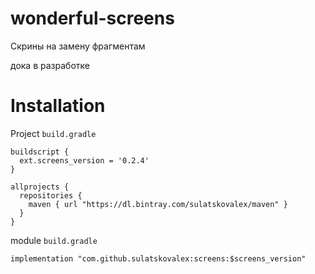 # wonderful-screens
Скрины на замену фрагментам

дока в разработке

# Installation 


Project `build.gradle`

```
buildscript {
  ext.screens_version = '0.2.4'
}

allprojects {
  repositories {
    maven { url "https://dl.bintray.com/sulatskovalex/maven" }
  }
}
```

module `build.gradle`


`implementation "com.github.sulatskovalex:screens:$screens_version"`
